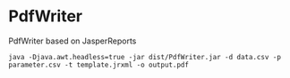 PdfWriter
=========

PdfWriter based on JasperReports

    java -Djava.awt.headless=true -jar dist/PdfWriter.jar -d data.csv -p parameter.csv -t template.jrxml -o output.pdf
